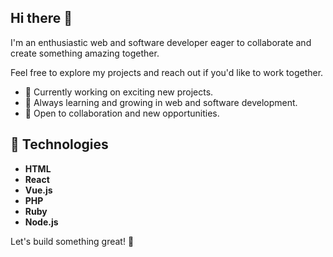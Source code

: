 ## Hi there 👋


I'm an enthusiastic web and software developer eager to collaborate and create something amazing together. 

Feel free to explore my projects and reach out if you'd like to work together.

- 🔭 Currently working on exciting new projects.
- 🌱 Always learning and growing in web and software development.
- 👯 Open to collaboration and new opportunities.

## 🚀 Technologies

- **HTML**
- **React**
- **Vue.js**
- **PHP**
- **Ruby**
- **Node.js**

Let's build something great! 🚀
